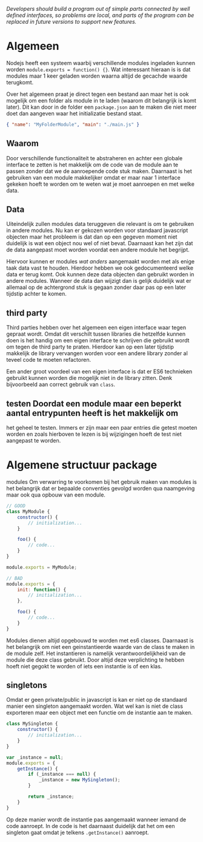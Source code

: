 *Developers should build a program out of simple parts connected by well defined interfaces, so problems are local, and parts of the program can be replaced in future versions to support new features.*

# Algemeen
Nodejs heeft een systeem waarbij verschillende modules ingeladen kunnen worden `module.exports = function() {}`. Wat interessant hieraan is is dat modules maar 1 keer geladen worden waarna altijd de gecachde waarde terugkomt.

Over het algemeen praat je direct tegen een bestand aan maar het is ook mogelijk om een folder als module in te laden (waarom dit belangrijk is komt later). Dit kan door in de folder een `package.json` aan te maken die niet meer doet dan aangeven waar het initializatie bestand staat.

``` json
{ "name": "MyFolderModule", "main": "./main.js" }
```

## Waarom
Door verschillende functionaliteit te abstraheren en achter een globale interface te zetten is het makkelijk om de code van de module aan te passen zonder dat we de aanroepende code stuk maken. Daarnaast is het gebruiken van een module makkelijker omdat er maar naar 1 interface gekeken hoeft te worden om te weten wat je moet aanroepen en met welke data.

## Data
Uiteindelijk zullen modules data teruggeven die relevant is om te gebruiken in andere modules. Nu kan er gekozen worden voor standaard javascript objecten maar het probleem is dat dan op een gegeven moment niet duidelijk is wat een object nou wel of niet bevat. Daarnaast kan het zijn dat de data aangepast moet worden voordat een andere module het begrijpt.

Hiervoor kunnen er modules *wat anders* aangemaakt worden met als enige taak data vast te houden. Hierdoor hebben we ook gedocumenteerd welke data er terug komt. Ook kunnen deze data objecten dan gebruikt worden in andere modules. Wanneer de data dan wijzigt dan is gelijk duidelijk wat er allemaal op de achtergrond stuk is gegaan zonder daar pas op een later tijdstip achter te komen.

## third party
Third parties hebben over het algemeen een eigen interface waar tegen gepraat wordt. Omdat dit verschilt tussen libraries die hetzelfde kunnen doen is het handig om een eigen interface te schrijven die gebruikt wordt om tegen de third party te praten. Hierdoor kan op een later tijdstip makkelijk de library vervangen worden voor een andere library zonder al teveel code te moeten refactoren.

Een ander groot voordeel van een eigen interface is dat er ES6 technieken gebruikt kunnen worden die mogelijk niet in de library zitten. Denk bijvoorbeeld aan correct gebruik van `class`.

## testen Doordat een module maar een beperkt aantal entrypunten heeft is het makkelijk om
het geheel te testen. Immers er zijn maar een paar entries die getest moeten worden en zoals hierboven te lezen is bij wijzigingen hoeft de test niet aangepast te worden.

# Algemene structuur package
modules Om verwarring te voorkomen bij het gebruik maken van modules is het belangrijk dat er bepaalde conventies gevolgd worden qua naamgeving maar ook qua opbouw van een module.

``` javascript
// GOOD
class MyModule {
	constructor() {
		// initialization...
	}

	foo() {
		// code...
	}
}

module.exports = MyModule;

// BAD
module.exports = {
	init: function() {
		// initialization...
	},

	foo() {
		// code...
	}
}
```
Modules dienen altijd opgebouwd te worden met es6 classes. Daarnaast is het belangrijk om niet een geinstantieerde waarde van de class te maken in de module zelf. Het instantieren is namelijk verantwoordelijkheid van de module die deze class gebruikt. Door altijd deze verplichting te hebben hoeft niet gegokt te worden of iets een instantie is of een klas.

## singletons
Omdat er geen private/public in javascript is kan er niet op de standaard manier een singleton aangemaakt worden. Wat wel kan is niet de class exporteren maar een object met een functie om de instantie aan te maken.

``` javascript
class MySingleton {
	constructor() {
		// initialization...
	}
}

var _instance = null;
module.exports = {
	getInstance() {
		if (_instance === null) {
			_instance = new MySingleton();
		}

		return _instance;
	}
}
```
Op deze manier wordt de instantie pas aangemaakt wanneer iemand de code aanroept. In de code is het daarnaast duidelijk dat het om een singleton gaat omdat je telkens `.getInstance()` aanroept.
